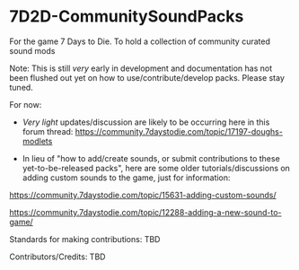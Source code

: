# 7D2D-CommunitySoundPacks
For the game 7 Days to Die. To hold a collection of community curated sound mods

Note: This is still *very* early in development and documentation has not been flushed out yet on how to use/contribute/develop packs. Please stay tuned.

For now:
- *Very light* updates/discussion are likely to be occurring here in this forum thread: https://community.7daystodie.com/topic/17197-doughs-modlets

- In lieu of "how to add/create sounds, or submit contributions to these yet-to-be-released packs", here are some older tutorials/discussions on adding custom sounds to the game, just for information:

https://community.7daystodie.com/topic/15631-adding-custom-sounds/

https://community.7daystodie.com/topic/12288-adding-a-new-sound-to-game/


Standards for making contributions: TBD

Contributors/Credits: TBD
